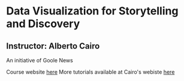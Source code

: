 # Data Visualization for Storytelling and Discovery
## Instructor: Alberto Cairo
An initiative of Goole News

Course website [here](https://journalismcourses.org/data-viz-course-material.html)
More tutorials available at Cairo's webiste [here](http://www.thefunctionalart.com/p/instructors-guide.html?fbclid=IwAR3LUyKl2Le8WV5epjyrhpLCCUXjNjz64AdONUrTc1t5JEqpU0utbuT_PVE)